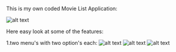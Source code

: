 This is my own coded Movie List Application:

![alt text](https://image.ibb.co/ipcgZn/Screenshot_1521969701.png=100x100)

Here easy look at some of the features:

1.two menu's with two option's each: 
![alt text](https://image.ibb.co/hGWm0S/Screenshot_1521969810.png)
![alt text](https://image.ibb.co/hOg8En/Screenshot_1521969808.png) ![alt text](https://image.ibb.co/dvsgZn/Screenshot_1521969804.png)
